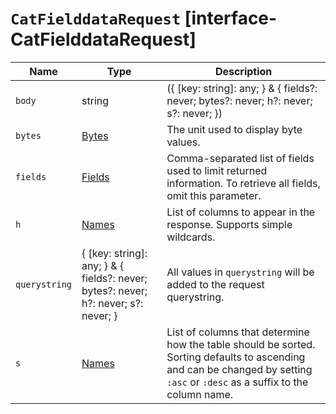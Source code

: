 # `CatFielddataRequest` [interface-CatFielddataRequest]

| Name | Type | Description |
| - | - | - |
| `body` | string | ({ [key: string]: any; } & { fields?: never; bytes?: never; h?: never; s?: never; }) | All values in `body` will be added to the request body. |
| `bytes` | [Bytes](./Bytes.md) | The unit used to display byte values. |
| `fields` | [Fields](./Fields.md) | Comma-separated list of fields used to limit returned information. To retrieve all fields, omit this parameter. |
| `h` | [Names](./Names.md) | List of columns to appear in the response. Supports simple wildcards. |
| `querystring` | { [key: string]: any; } & { fields?: never; bytes?: never; h?: never; s?: never; } | All values in `querystring` will be added to the request querystring. |
| `s` | [Names](./Names.md) | List of columns that determine how the table should be sorted. Sorting defaults to ascending and can be changed by setting `:asc` or `:desc` as a suffix to the column name. |
